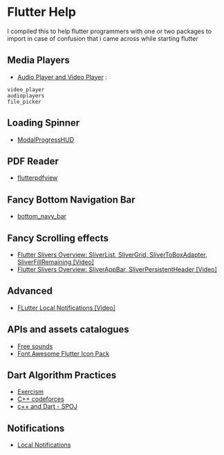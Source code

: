 # Flutter Help
I compiled this to help flutter programmers with one or two packages to import in case of confusion that i came across while 
starting flutter
## Media Players
- [Audio Player and Video Player](https://www.codementor.io/@ponnamkarthik3/flutter-media-playback-audio-video-yvgzj7516) :
```
video_player
audioplayers
file_picker
```
## Loading Spinner
- [ModalProgressHUD](https://pub.dev/packages/modal_progress_hud)
## PDF Reader
- [flutterpdfview](https://pub.dev/packages/flutter_pdfview)
## Fancy Bottom Navigation Bar
- [bottom_navy_bar](https://pub.dev/packages/bottom_navy_bar)
## Fancy Scrolling effects
- [Flutter Slivers Overview: SliverList, SliverGrid, SliverToBoxAdapter, SliverFillRemaining [Video]](https://www.youtube.com/watch?v=k2v3gxtMlDE)
- [Flutter Slivers Overview: SliverAppBar, SliverPersistentHeader [Video]](https://www.youtube.com/watch?v=E3-WdYBrEDc)
## Advanced
- [FLutter Local Notifications [Video]](https://www.youtube.com/watch?v=950jZeaqbdU)
## APIs and assets catalogues
- [Free sounds](https://freesound.org/)
- [Font Awesome Flutter Icon Pack](https://pub.dev/packages/font_awesome_flutter)
## Dart Algorithm Practices 
- [Exercism](https://exercism.io/tracks/dart)
- [C++ codeforces](codeforces.com)
- [c++ and Dart - SPOJ](https://www.spoj.com/problems/classical/)
## Notifications
- [Local Notifications](https://pub.dev/packages/flutter_local_notifications)
